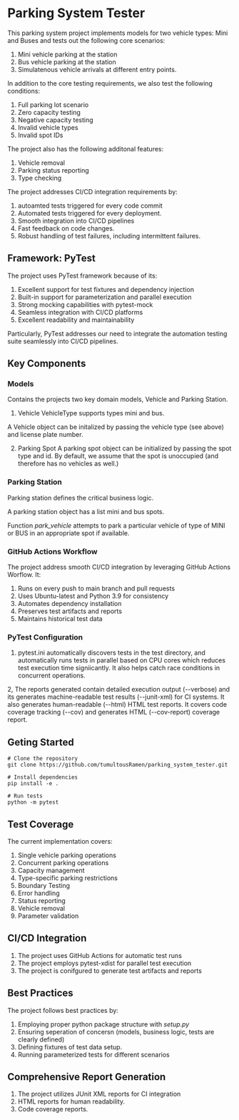 # Parking System Tester

This parking system project implements models for two vehicle types: Mini and Buses and tests out the following core scenarios:
1. Mini vehicle parking at the station
2. Bus vehicle parking at the station
3. Simulatenous vehicle arrivals at different entry points.

In addition to the core testing requirements, we also test the following conditions:
1. Full parking lot scenario 
2. Zero capacity testing
3. Negative capacity testing
4. Invalid vehicle types
5. Invalid spot IDs

The project also has the following additonal features:
1. Vehicle removal
2. Parking status reporting
3. Type checking


The project addresses CI/CD integration requirements by:
1. autoamted tests triggered for every code commit
2. Automated tests triggered for every deployment.
3. Smooth integration into CI/CD pipelines
4. Fast feedback on code changes. 
5. Robust handling of test failures, including intermittent failures.


## Framework: PyTest
The project uses PyTest framework because of its:
1. Excellent support for test fixtures and dependency injection 
2. Built-in support for parameterization and parallel execution 
3. Strong mocking capabilities with pytest-mock
4. Seamless integration with CI/CD platforms
5. Excellent readability and maintainability

Particularly, PyTest addresses our need to integrate the automation testing suite seamlessly into CI/CD pipelines. 

## Key Components
### Models
Contains the projects two key domain models, Vehicle and Parking Station. 
1. Vehicle 
VehicleType supports types mini and bus. 

A Vehicle object can be initalized by passing the vehicle type (see above) and license plate number. 

2. Parking Spot
A parking spot object can be initialized by passing the spot type and id. By default, we assume that the spot is unoccupied (and therefore has no vehicles as well.)

### Parking Station 
Parking station defines the critical business logic. 

A parking station object has a list mini and bus spots.

Function _park_vehicle_ attempts to park a particular vehicle of type of MINI or BUS in an appropriate spot if available. 

### GitHub Actions Workflow
The project address smooth CI/CD integration by leveraging GitHub Actions Worflow. It:
1. Runs on every push to main branch and pull requests
2. Uses Ubuntu-latest and Python 3.9 for consistency
3. Automates dependency installation
4. Preserves test artifacts and reports
5. Maintains historical test data

### PyTest Configuration

1. pytest.ini automatically discovers tests in the test directory, and automatically runs tests in parallel based on CPU cores which reduces test execution time signiicantly. It also helps catch race conditions in concurrent operations. 

2, The reports generated contain detailed execution output (--verbose) and its generates machine-readable test results (--junit-xml) for CI systems. It also generates human-readable (--html) HTML test reports. It covers code coverage tracking (--cov) and generates HTML (--cov-report) coverage report.

## Geting Started
```
# Clone the repository
git clone https://github.com/tumultousRamen/parking_system_tester.git

# Install dependencies
pip install -e .

# Run tests
python -m pytest
```

## Test Coverage
The current implementation covers:
1. Single vehicle parking operations
2. Concurrent parking operations
3. Capacity management
4. Type-specific parking restrictions
5. Boundary Testing
6. Error handling
7. Status reporting
8. Vehicle removal
9. Parameter validation

## CI/CD Integration
1. The project uses GitHub Actions for automatic test runs 
2. The project employs pytest-xdist for parallel test execution
3. The project is conifgured to generate test artifacts and reports

## Best Practices
The project follows best practices by:
1. Employing proper python package structure with _setup.py_
2. Ensuring seperation of concersn (models, business logic, tests are clearly defined)
3. Defining fixtures of test data setup.
4. Running parameterized tests for different scenarios

## Comprehensive Report Generation 
1. The project utilizes JUnit XML reports for CI integration
2. HTML reports for human readability.
3. Code coverage reports.
